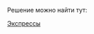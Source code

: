 Решение можно найти тут:

[Экспрессы](https://github.com/Jerma066/Coursera_MIPT_Cpp/tree/master/Red_Belt/week_2/%D0%AD%D0%BA%D1%81%D0%BF%D1%80%D0%B5%D1%81%D1%81%D1%8B)
